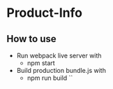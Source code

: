 # Product-Info
## How to use
- Run webpack live server with
    - npm start
- Build production bundle.js with
    - npm run build
    ``